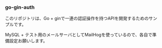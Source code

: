 ### go-gin-auth
このリポジトリは、Go + ginで一連の認証操作を持つAPIを開発するためのサンプルです。

MySQL + テスト用のメールサーバとしてMailHogを使っているので、各自で準備設定お願いします。
